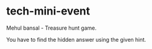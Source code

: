 # tech-mini-event

Mehul bansal - Treasure hunt game.

You have to find the hidden answer using the given hint.